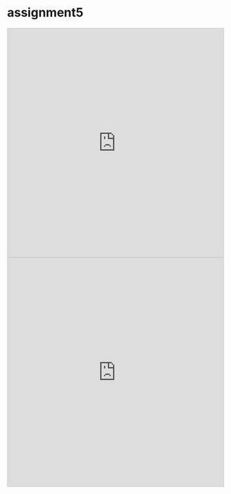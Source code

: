 # assignment5

<iframe class="airtable-embed" src="https://airtable.com/embed/shrCYd81tiBZL2Y6N?backgroundColor=gray&viewControls=on" frameborder="0" onmousewheel="" width="100%" height="533" style="background: transparent; border: 1px solid #ccc;"></iframe>



<iframe class="airtable-embed" src="https://airtable.com/embed/shreeLwpZPSnMIczp?backgroundColor=blue&viewControls=on" frameborder="0" onmousewheel="" width="100%" height="533" style="background: transparent; border: 1px solid #ccc;"></iframe>
